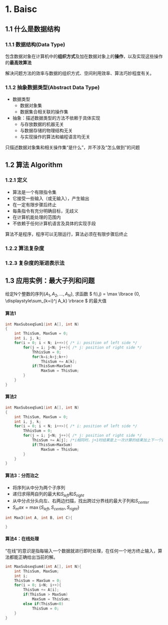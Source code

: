 # 1. Baisc
## 1.1 什么是数据结构
### 1.1.1 数据结构(Data Type)
包含数据对象在计算机中的**组织方式**及加在数据对象上的**操作**，以及实现这些操作的**最高效算法**

解决问题方法的效率与数据的组织方式、空间利用效率、算法巧妙程度有关。
### 1.1.2 抽象数据类型(Abstract Data Type)
- 数据类型
  - 数据对象集
  - 数据集合相关联的操作集
- 抽象：描述数据类型的方法不依赖于具体实现
  - 与存放数据的机器无关
  - 与数据存储的物理结构无关
  - 与实现操作的算法和编程语言均无关
  
只描述数据对象集和相关操作集“是什么”，并不涉及“怎么做到”的问题

## 1.2 算法 Algorithm
### 1.2.1 定义
- 算法是一个有限指令集
- 它接受一些输入（或无输入），产生输出
- 在一定有限步骤后终止
- 每条指令有充分明确目标，无歧义
- 在计算机能处理的范围内
- 不依赖于任何计算机语言及具体的实现手段
  
算法不是程序，程序可以无限运行，算法必须在有限步骤后终止

### 1.2.2 算法复杂度

### 1.2.3 复杂度的渐进表示法


## 1.3 应用实例：最大子列和问题
给定N个整数的序列$\lbrace A_1,A_2,...,A_N \rbrace$,
求函数
$
f(i,j) = \max \lbrace {0, \displaystyle\sum_{k=i}^j A_k} \rbrace
$
的最大值

#### 算法1
```c
int MaxSubseqSum1(int A[], int N)
{
    int ThisSum, MaxSum = 0;
    int i, j, k;
    for(i = 0; i < N; i++>){ /* i: position of left side */
        for(j = i; j<N; j++){ /* j: position of right side */
            ThhisSum = 0;
            for(k=i;k<j;k++)
                ThisSum += A[k];
            if(ThisSum>MaxSum)
                MaxSum = ThisSum;
        }
    }
}
```
#### 算法2
```c
int MaxSubseqSum1(int A[], int N)
{
    int ThisSum, MaxSum = 0;
    int i, j, k;
    for(i = 0; i < N; i++>){ /* i: position of left side */
        ThhisSum = 0;
        for(j = i; j<N; j++){ /* j: position of right side */
            ThisSum += A[j]; /*i相同时，j+1时结果是上一次计算的结果加上下一个数，避免重复计算*/
            if(ThisSum>MaxSum)
                MaxSum = ThisSum;
        }
    }
}
```
#### 算法3：分而治之
- 将序列从中分为两个子序列
- 递归求得两自列的最大和$S_{left}$和$S_{right}$
- 从中分点分头向左、右两边扫描，找出跨过分界线的最大子列和$S_{center}$
- $S_max = \max \lbrace S_{left}, S_{center}, S_{right} \rbrace$
```c
int Max3(int A, int B, int C){

}
```
#### 算法4：在线处理
“在线”的意识是指每输入一个数据就进行即时处理，在任何一个地方终止输入，算法都能正确给出当前的解。
```c
int MaxSubseqSum4(int A[], int N){
    int ThisSum, MaxSum;
    int i;
    ThisSum = MaxSum = 0;
    for(i = 0; i<N; i++){
        ThisSum += A[i];
        if(ThisSum > MaxSum)
            MaxSum = ThisSum;
        else if(ThisSum<0)
            ThisSum = 0;
    }
}
```
